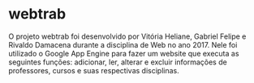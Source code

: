 # webtrab

O projeto webtrab foi desenvolvido por Vitória Heliane, Gabriel Felipe e Rivaldo Damacena durante a disciplina de Web no ano 2017. Nele foi utilizado o Google App Engine para fazer um website que executa as seguintes funções: adicionar, ler, alterar e excluir informações de professores, cursos e suas respectivas disciplinas.
